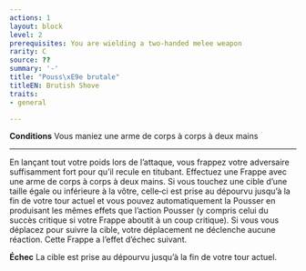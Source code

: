 ```yaml
---
actions: 1
layout: block
level: 2
prerequisites: You are wielding a two-handed melee weapon
rarity: C
source: ??
summary: '-'
title: "Pouss\xE9e brutale"
titleEN: Brutish Shove
traits:
- general

---
```


<p><strong>Conditions</strong> Vous maniez une arme de corps à corps à deux mains</p>
<hr>
<p>En lançant tout votre poids lors de l’attaque, vous frappez votre adversaire suffisamment fort pour qu’il recule en titubant. Effectuez une Frappe avec une arme de corps à corps à deux mains. Si vous touchez une cible d’une taille égale ou inférieure à la vôtre, celle‑ci est prise au dépourvu jusqu’à la fin de votre tour actuel et vous pouvez automatiquement la Pousser en produisant les mêmes effets que l’action Pousser (y compris celui du succès critique si votre Frappe aboutit à un coup critique). Si vous vous déplacez pour suivre la cible, votre déplacement ne déclenche aucune réaction. Cette Frappe a l’effet d’échec suivant.</p>
<p><strong>Échec</strong> La cible est prise au dépourvu jusqu’à la fin de votre tour actuel.</p>